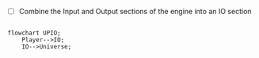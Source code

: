 - [ ] Combine the Input and Output sections of the engine into an IO section 

```mermaid

flowchart UPIO;
    Player-->IO;
    IO-->Universe;

```